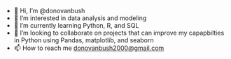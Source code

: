 - 👋 Hi, I’m @donovanbush
- 👀 I’m interested in data analysis and modeling
- 🌱 I’m currently learning Python, R, and SQL
- 💞️ I’m looking to collaborate on projects that can improve my capapbilties in Python using Pandas, matplotlib, and seaborn
- 📫 How to reach me donovanbush2000@gmail.com

<!---
donovanbush/donovanbush is a ✨ special ✨ repository because its `README.md` (this file) appears on your GitHub profile.
You can click the Preview link to take a look at your changes.
--->
